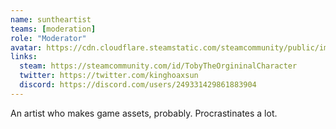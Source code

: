 ```yaml
---
name: suntheartist
teams: [moderation]
role: "Moderator"
avatar: https://cdn.cloudflare.steamstatic.com/steamcommunity/public/images/avatars/a6/a613b9ce08f4495a863f2772bd3032b75879b0e2_full.jpg
links: 
  steam: https://steamcommunity.com/id/TobyTheOrgininalCharacter
  twitter: https://twitter.com/kinghoaxsun
  discord: https://discord.com/users/249331429861883904
---
```

An artist who makes game assets, probably. Procrastinates a lot. 
